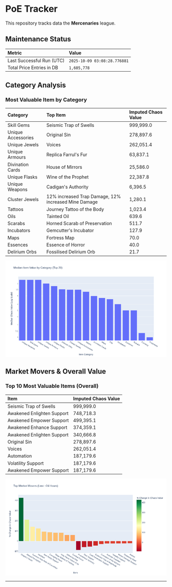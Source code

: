 # PoE Tracker

This repository tracks data the **Mercenaries** league.

## Maintenance Status

<!-- START_MAINTENANCE -->
| Metric | Value |
|:---|:---|
| Last Successful Run (UTC) | `2025-10-09 03:08:28.776881` |
| Total Price Entries in DB | `1,605,778` |

<!-- END_MAINTENANCE -->

## Category Analysis

<!-- START_CATEGORY_ANALYSIS -->
### Most Valuable Item by Category
| Category | Top Item | Imputed Chaos Value |
| :--- | :--- | :--- |
| Skill Gems | Seismic Trap of Swells | 999,999.0 |
| Unique Accessories | Original Sin | 278,897.6 |
| Unique Jewels | Voices | 262,051.4 |
| Unique Armours | Replica Farrul's Fur | 63,837.1 |
| Divination Cards | House of Mirrors | 25,586.0 |
| Unique Flasks | Wine of the Prophet | 22,387.8 |
| Unique Weapons | Cadigan's Authority | 6,396.5 |
| Cluster Jewels | 12% increased Trap Damage, 12% increased Mine Damage | 1,280.1 |
| Tattoos | Journey Tattoo of the Body | 1,023.4 |
| Oils | Tainted Oil | 639.6 |
| Scarabs | Horned Scarab of Preservation | 511.7 |
| Incubators | Gemcutter's Incubator | 127.9 |
| Maps | Fortress Map | 70.0 |
| Essences | Essence of Horror | 40.0 |
| Delirium Orbs | Fossilised Delirium Orb | 21.7 |


![Category Analysis Chart](charts/category_analysis.png)
<!-- END_CATEGORY_ANALYSIS -->

## Market Movers & Overall Value

<!-- START_ANALYSIS -->
### Top 10 Most Valuable Items (Overall)
| Item | Imputed Chaos Value |
| :--- | :--- |
| Seismic Trap of Swells | 999,999.0 |
| Awakened Enlighten Support | 748,718.3 |
| Awakened Empower Support | 499,395.1 |
| Awakened Enhance Support | 374,359.1 |
| Awakened Enlighten Support | 340,666.8 |
| Original Sin | 278,897.6 |
| Voices | 262,051.4 |
| Automation | 187,179.6 |
| Volatility Support | 187,179.6 |
| Awakened Empower Support | 187,179.6 |


![Market Movers Chart](charts/market_movers.png)
<!-- END_ANALYSIS -->

---
